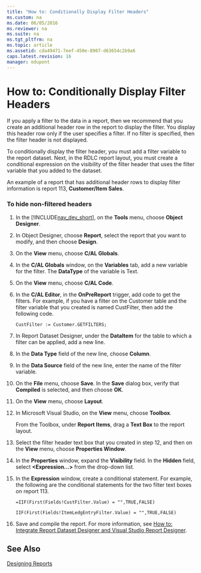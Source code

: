 ```yaml
---
title: "How to: Conditionally Display Filter Headers"
ms.custom: na
ms.date: 06/05/2016
ms.reviewer: na
ms.suite: na
ms.tgt_pltfrm: na
ms.topic: article
ms.assetid: cda49471-7eef-450e-8907-d63654c2b9a6
caps.latest.revision: 16
manager: edupont
---
```

# How to: Conditionally Display Filter Headers
If you apply a filter to the data in a report, then we recommend that you create an additional header row in the report to display the filter. You display this header row only if the user specifies a filter. If no filter is specified, then the filter header is not displayed.  
  
 To conditionally display the filter header, you must add a filter variable to the report dataset. Next, in the RDLC report layout, you must create a conditional expression on the visibility of the filter header that uses the filter variable that you added to the dataset.  
  
 An example of a report that has additional header rows to display filter information is report 113, **Customer\/Item Sales**.  
  
### To hide non\-filtered headers  
  
1.  In the [!INCLUDE[nav_dev_short](includes/nav_dev_short_md.md)], on the **Tools** menu, choose **Object Designer**.  
  
2.  In Object Designer, choose **Report**, select the report that you want to modify, and then choose **Design**.  
  
3.  On the **View** menu, choose **C\/AL Globals**.  
  
4.  In the **C\/AL Globals** window, on the **Variables** tab, add a new variable for the filter. The **DataType** of the variable is Text.  
  
5.  On the **View** menu, choose **C\/AL Code**.  
  
6.  In the **C\/AL Editor**, in the **OnPreReport** trigger, add code to get the filters. For example, if you have a filter on the Customer table and the filter variable that you created is named CustFilter, then add the following code.  
  
    ```  
    CustFilter := Customer.GETFILTERS;  
    ```  
  
7.  In Report Dataset Designer, under the **DataItem** for the table to which a filter can be applied, add a new line.  
  
8.  In the **Data Type** field of the new line, choose **Column**.  
  
9. In the **Data Source** field of the new line, enter the name of the filter variable.  
  
10. On the **File** menu, choose **Save**. In the **Save** dialog box, verify that **Compiled** is selected, and then choose **OK**.  
  
11. On the **View** menu, choose **Layout**.  
  
12. In Microsoft Visual Studio, on the **View** menu, choose **Toolbox**.  
  
     From the Toolbox, under **Report Items**, drag a **Text Box** to the report layout.  
  
13. Select the filter header text box that you created in step 12, and then on the **View** menu, choose **Properties Window**.  
  
14. In the **Properties** window, expand the **Visibility** field. In the **Hidden** field, select **\<Expression…\>** from the drop\-down list.  
  
15. In the **Expression** window, create a conditional statement. For example, the following are the conditional statements for the two filter text boxes on report 113.  
  
    ```  
    =IIF(First(Fields!CustFilter.Value) = "",TRUE,FALSE)  
    ```  
  
    ```  
    IIF(First(Fields!ItemLedgEntryFilter.Value) = "",TRUE,FALSE)  
    ```  
  
16. Save and compile the report. For more information, see [How to: Integrate Report Dataset Designer and Visual Studio Report Designer](../Topic/How%20to:%20Integrate%20Report%20Dataset%20Designer%20and%20Visual%20Studio%20Report%20Designer.md).  
  
## See Also  
 [Designing Reports](Designing-Reports.md)